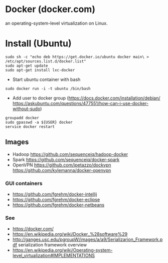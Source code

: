 # Docker (docker.com)
an operating-system-level virtualization on Linux.

# Install (Ubuntu)
```
sudo sh -c "echo deb https://get.docker.io/ubuntu docker main\ > /etc/apt/sources.list.d/docker.list"
sudo apt-get update
sudo apt-get install lxc-docker
```

* Start ubuntu container with bash
``` 
sudo docker run -i -t ubuntu /bin/bash
```

* Add user to docker group (https://docs.docker.com/installation/debian/ https://askubuntu.com/questions/477551/how-can-i-use-docker-without-sudo)
```
groupadd docker
sudo gpasswd -a ${USER} docker
service docker restart
```

## Images
* Hadoop https://github.com/sequenceiq/hadoop-docker
* Spark https://github.com/sequenceiq/docker-spark
* OpenVPN 
 https://github.com/jpetazzo/dockvpn
 https://github.com/kylemanna/docker-openvpn

### GUI containers
* https://github.com/fgrehm/docker-intellij
* https://github.com/fgrehm/docker-eclipse
* https://github.com/fgrehm/docker-netbeans


### See
* https://docker.com/
* https://en.wikipedia.org/wiki/Docker_%28software%29
* http://ganges.usc.edu/pgroupW/images/a/a9/Serializarion_Framework.pdf serialization framework overview
* https://en.wikipedia.org/wiki/Operating-system-level_virtualization#IMPLEMENTATIONS
